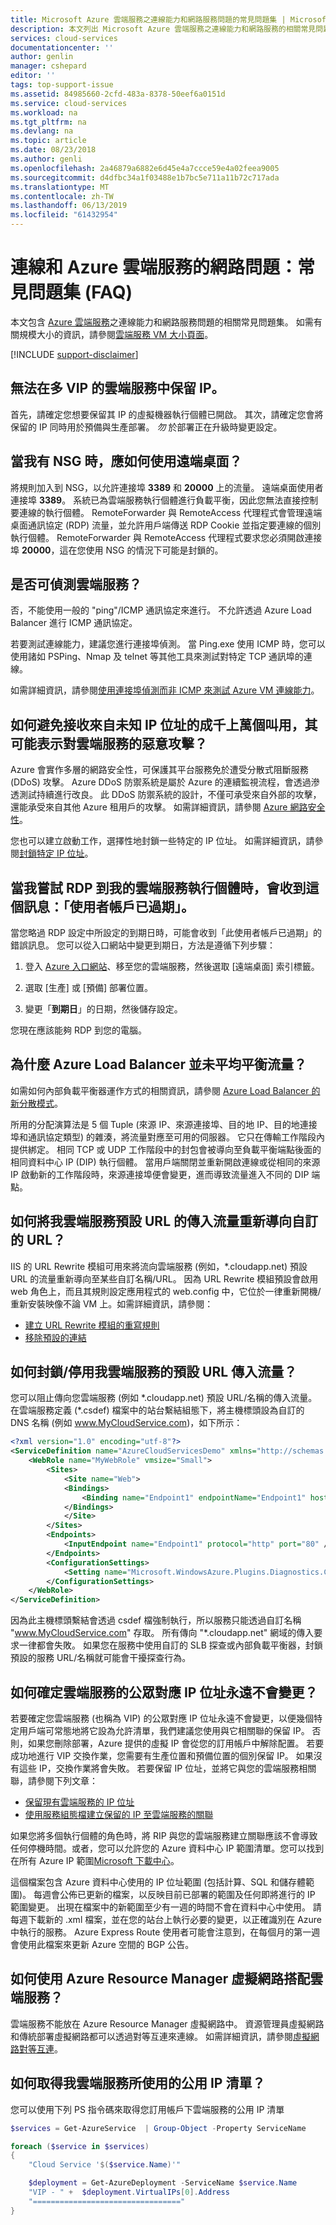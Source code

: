 ```yaml
---
title: Microsoft Azure 雲端服務之連線能力和網路服務問題的常見問題集 | Microsoft Docs
description: 本文列出 Microsoft Azure 雲端服務之連線能力和網路服務的相關常見問題集。
services: cloud-services
documentationcenter: ''
author: genlin
manager: cshepard
editor: ''
tags: top-support-issue
ms.assetid: 84985660-2cfd-483a-8378-50eef6a0151d
ms.service: cloud-services
ms.workload: na
ms.tgt_pltfrm: na
ms.devlang: na
ms.topic: article
ms.date: 08/23/2018
ms.author: genli
ms.openlocfilehash: 2a46879a6882e6d45e4a7ccce59e4a02feea9005
ms.sourcegitcommit: d4dfbc34a1f03488e1b7bc5e711a11b72c717ada
ms.translationtype: MT
ms.contentlocale: zh-TW
ms.lasthandoff: 06/13/2019
ms.locfileid: "61432954"
---
```

# <a name="connectivity-and-networking-issues-for-azure-cloud-services-frequently-asked-questions-faqs"></a>連線和 Azure 雲端服務的網路問題：常見問題集 (FAQ)

本文包含 [Azure 雲端服務](https://azure.microsoft.com/services/cloud-services)之連線能力和網路服務問題的相關常見問題集。 如需有關規模大小的資訊，請參閱[雲端服務 VM 大小頁面](cloud-services-sizes-specs.md)。

[!INCLUDE [support-disclaimer](../../includes/support-disclaimer.md)]

## <a name="i-cant-reserve-an-ip-in-a-multi-vip-cloud-service"></a>無法在多 VIP 的雲端服務中保留 IP。
首先，請確定您想要保留其 IP 的虛擬機器執行個體已開啟。 其次，請確定您會將保留的 IP 同時用於預備與生產部署。 *勿* 於部署正在升級時變更設定。

## <a name="how-do-i-use-remote-desktop-when-i-have-an-nsg"></a>當我有 NSG 時，應如何使用遠端桌面？
將規則加入到 NSG，以允許連接埠 **3389** 和 **20000** 上的流量。 遠端桌面使用者連接埠 **3389**。 系統已為雲端服務執行個體進行負載平衡，因此您無法直接控制要連線的執行個體。 RemoteForwarder  與 RemoteAccess  代理程式會管理遠端桌面通訊協定 (RDP) 流量，並允許用戶端傳送 RDP Cookie 並指定要連線的個別執行個體。 RemoteForwarder  與 RemoteAccess  代理程式要求您必須開啟連接埠 **20000**，這在您使用 NSG 的情況下可能是封鎖的。

## <a name="can-i-ping-a-cloud-service"></a>是否可偵測雲端服務？

否，不能使用一般的 "ping"/ICMP 通訊協定來進行。 不允許透過 Azure Load Balancer 進行 ICMP 通訊協定。

若要測試連線能力，建議您進行連接埠偵測。 當 Ping.exe 使用 ICMP 時，您可以使用諸如 PSPing、Nmap 及 telnet 等其他工具來測試對特定 TCP 通訊埠的連線。

如需詳細資訊，請參閱[使用連接埠偵測而非 ICMP 來測試 Azure VM 連線能力](https://blogs.msdn.microsoft.com/mast/2014/06/22/use-port-pings-instead-of-icmp-to-test-azure-vm-connectivity/)。

## <a name="how-do-i-prevent-receiving-thousands-of-hits-from-unknown-ip-addresses-that-might-indicate-a-malicious-attack-to-the-cloud-service"></a>如何避免接收來自未知 IP 位址的成千上萬個叫用，其可能表示對雲端服務的惡意攻擊？
Azure 會實作多層的網路安全性，可保護其平台服務免於遭受分散式阻斷服務 (DDoS) 攻擊。 Azure DDoS 防禦系統是屬於 Azure 的連續監視流程，會透過滲透測試持續進行改良。 此 DDoS 防禦系統的設計，不僅可承受來自外部的攻擊，還能承受來自其他 Azure 租用戶的攻擊。 如需詳細資訊，請參閱 [Azure 網路安全性](https://download.microsoft.com/download/C/A/3/CA3FC5C0-ECE0-4F87-BF4B-D74064A00846/AzureNetworkSecurity_v3_Feb2015.pdf)。

您也可以建立啟動工作，選擇性地封鎖一些特定的 IP 位址。 如需詳細資訊，請參閱[封鎖特定 IP 位址](cloud-services-startup-tasks-common.md#block-a-specific-ip-address)。

## <a name="when-i-try-to-rdp-to-my-cloud-service-instance-i-get-the-message-the-user-account-has-expired"></a>當我嘗試 RDP 到我的雲端服務執行個體時，會收到這個訊息：「使用者帳戶已過期」。
當您略過 RDP 設定中所設定的到期日時，可能會收到「此使用者帳戶已過期」的錯誤訊息。 您可以從入口網站中變更到期日，方法是遵循下列步驟：

1. 登入 [Azure 入口網站](https://portal.azure.com)、移至您的雲端服務，然後選取 [遠端桌面]  索引標籤。

2. 選取 [生產]  或 [預備]  部署位置。

3. 變更「**到期日**」的日期，然後儲存設定。

您現在應該能夠 RDP 到您的電腦。

## <a name="why-is-azure-load-balancer-not-balancing-traffic-equally"></a>為什麼 Azure Load Balancer 並未平均平衡流量？
如需如何內部負載平衡器運作方式的相關資訊，請參閱 [Azure Load Balancer 的新分散模式](https://azure.microsoft.com/blog/azure-load-balancer-new-distribution-mode/)。

所用的分配演算法是 5 個 Tuple (來源 IP、來源連接埠、目的地 IP、目的地連接埠和通訊協定類型) 的雜湊，將流量對應至可用的伺服器。 它只在傳輸工作階段內提供綁定。 相同 TCP 或 UDP 工作階段中的封包會被導向至負載平衡端點後面的相同資料中心 IP (DIP) 執行個體。 當用戶端關閉並重新開啟連線或從相同的來源 IP 啟動新的工作階段時，來源連接埠便會變更，進而導致流量進入不同的 DIP 端點。

## <a name="how-can-i-redirect-incoming-traffic-to-the-default-url-of-my-cloud-service-to-a-custom-url"></a>如何將我雲端服務預設 URL 的傳入流量重新導向自訂的 URL？

IIS 的 URL Rewrite 模組可用來將流向雲端服務 (例如，\*.cloudapp.net) 預設 URL 的流量重新導向至某些自訂名稱/URL。 因為 URL Rewrite 模組預設會啟用 web 角色上，而且其規則設定應用程式的 web.config 中，它位於一律重新開機/重新安裝映像不論 VM 上。如需詳細資訊，請參閱：

- [建立 URL Rewrite 模組的重寫規則](https://docs.microsoft.com/iis/extensions/url-rewrite-module/creating-rewrite-rules-for-the-url-rewrite-module)
- [移除預設的連結](https://stackoverflow.com/questions/32286487/azure-website-how-to-remove-default-link?answertab=votes#tab-top)

## <a name="how-can-i-blockdisable-incoming-traffic-to-the-default-url-of-my-cloud-service"></a>如何封鎖/停用我雲端服務的預設 URL 傳入流量？

您可以阻止傳向您雲端服務 (例如 \*.cloudapp.net) 預設 URL/名稱的傳入流量。 在雲端服務定義 (*.csdef) 檔案中的站台繫結組態下，將主機標頭設為自訂的 DNS 名稱 (例如 www.MyCloudService.com)，如下所示：

```xml
<?xml version="1.0" encoding="utf-8"?>
<ServiceDefinition name="AzureCloudServicesDemo" xmlns="http://schemas.microsoft.com/ServiceHosting/2008/10/ServiceDefinition" schemaVersion="2015-04.2.6">
    <WebRole name="MyWebRole" vmsize="Small">
        <Sites>
            <Site name="Web">
            <Bindings>
                <Binding name="Endpoint1" endpointName="Endpoint1" hostHeader="www.MyCloudService.com" />
            </Bindings>
            </Site>
        </Sites>
        <Endpoints>
            <InputEndpoint name="Endpoint1" protocol="http" port="80" />
        </Endpoints>
        <ConfigurationSettings>
            <Setting name="Microsoft.WindowsAzure.Plugins.Diagnostics.ConnectionString" />
        </ConfigurationSettings>
    </WebRole>
</ServiceDefinition>
```

因為此主機標頭繫結會透過 csdef 檔強制執行，所以服務只能透過自訂名稱 "www.MyCloudService.com" 存取。 所有傳向 "*.cloudapp.net" 網域的傳入要求一律都會失敗。 如果您在服務中使用自訂的 SLB 探查或內部負載平衡器，封鎖預設的服務 URL/名稱就可能會干擾探查行為。

## <a name="how-can-i-make-sure-the-public-facing-ip-address-of-a-cloud-service-never-changes"></a>如何確定雲端服務的公眾對應 IP 位址永遠不會變更？

若要確定您雲端服務 (也稱為 VIP) 的公眾對應 IP 位址永遠不會變更，以便幾個特定用戶端可常態地將它設為允許清單，我們建議您使用與它相關聯的保留 IP。 否則，如果您刪除部署，Azure 提供的虛擬 IP 會從您的訂用帳戶中解除配置。 若要成功地進行 VIP 交換作業，您需要有生產位置和預備位置的個別保留 IP。 如果沒有這些 IP，交換作業將會失敗。 若要保留 IP 位址，並將它與您的雲端服務相關聯，請參閱下列文章：

- [保留現有雲端服務的 IP 位址](../virtual-network/virtual-networks-reserved-public-ip.md#reserve-the-ip-address-of-an-existing-cloud-service)
- [使用服務組態檔建立保留的 IP 至雲端服務的關聯](../virtual-network/virtual-networks-reserved-public-ip.md#associate-a-reserved-ip-to-a-cloud-service-by-using-a-service-configuration-file)

如果您將多個執行個體的角色時，將 RIP 與您的雲端服務建立關聯應該不會導致任何停機時間。或者，您可以允許您的 Azure 資料中心 IP 範圍清單。您可以找到在所有 Azure IP 範圍[Microsoft 下載中心](https://www.microsoft.com/en-us/download/details.aspx?id=41653)。

這個檔案包含 Azure 資料中心使用的 IP 位址範圍 (包括計算、SQL 和儲存體範圍)。 每週會公佈已更新的檔案，以反映目前已部署的範圍及任何即將進行的 IP 範圍變更。 出現在檔案中的新範圍至少有一週的時間不會在資料中心中使用。 請每週下載新的 .xml 檔案，並在您的站台上執行必要的變更，以正確識別在 Azure 中執行的服務。 Azure Express Route 使用者可能會注意到，在每個月的第一週會使用此檔案來更新 Azure 空間的 BGP 公告。

## <a name="how-can-i-use-azure-resource-manager-virtual-networks-with-cloud-services"></a>如何使用 Azure Resource Manager 虛擬網路搭配雲端服務？

雲端服務不能放在 Azure Resource Manager 虛擬網路中。 資源管理員虛擬網路和傳統部署虛擬網路都可以透過對等互連來連線。 如需詳細資訊，請參閱[虛擬網路對等互連](../virtual-network/virtual-network-peering-overview.md)。


## <a name="how-can-i-get-the-list-of-public-ips-used-by-my-cloud-services"></a>如何取得我雲端服務所使用的公用 IP 清單？

您可以使用下列 PS 指令碼來取得您訂用帳戶下雲端服務的公用 IP 清單

```powershell
$services = Get-AzureService  | Group-Object -Property ServiceName

foreach ($service in $services)
{
    "Cloud Service '$($service.Name)'"

    $deployment = Get-AzureDeployment -ServiceName $service.Name
    "VIP - " +  $deployment.VirtualIPs[0].Address
    "================================="
}
```
